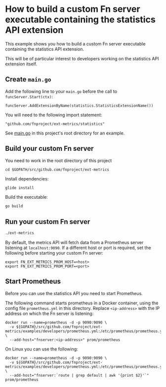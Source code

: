 # How to build a custom Fn server executable containing the statistics API extension

This example shows you how to build a custom Fn server executable containing the statistics API extension.

This will be of particular interest to developers working on the statistics API extension itself.

## Create `main.go`

Add the following line to your `main.go` before the call to `funcServer.Start(ctx)`:
```
funcServer.AddExtensionByName(statistics.StatisticsExtensionName())
```
You will need to the following import statement:
```
"github.com/fnproject/ext-metrics/statistics"
```

See [main.go](../../main.go) in this project's root directory for an example.

## Build your custom Fn server

You need to work in the root directory of this project
```
cd $GOPATH/src/github.com/fnproject/ext-metrics
```

Install dependencies:

```sh
glide install
```

Build the executable:

```sh
go build
```

## Run your custom Fn server

```sh
./ext-metrics
```

By default, the metrics API will fetch data from a Prometheus server listening at `localhost:9090`. If a different host or port is required, set the following before starting your custom Fn server:
```
export FN_EXT_METRICS_PROM_HOST=<host>
export FN_EXT_METRICS_PROM_PORT=<port>
```

## Start Prometheus

Before you can use the statistics API you need to start Prometheus.

The following command starts prometheus in a Docker container, using the config file `prometheus.yml` in this directory.
Replace `<ip-address>` with the IP address on which the Fn server is listening:
```
docker run --name=prometheus -d -p 9090:9090 \
  -v ${GOPATH}/src/github.com/fnproject/ext-metrics/examples/developers/prometheus.yml:/etc/prometheus/prometheus.yml \
  --add-host="fnserver:<ip-address>" prom/prometheus
```    
On Linux you can use the following:
```
docker run --name=prometheus -d -p 9090:9090 \
  -v ${GOPATH}/src/github.com/fnproject/ext-metrics/examples/developers/prometheus.yml:/etc/prometheus/prometheus.yml \
  --add-host="fnserver:`route | grep default | awk '{print $2}'`" prom/prometheus
```
